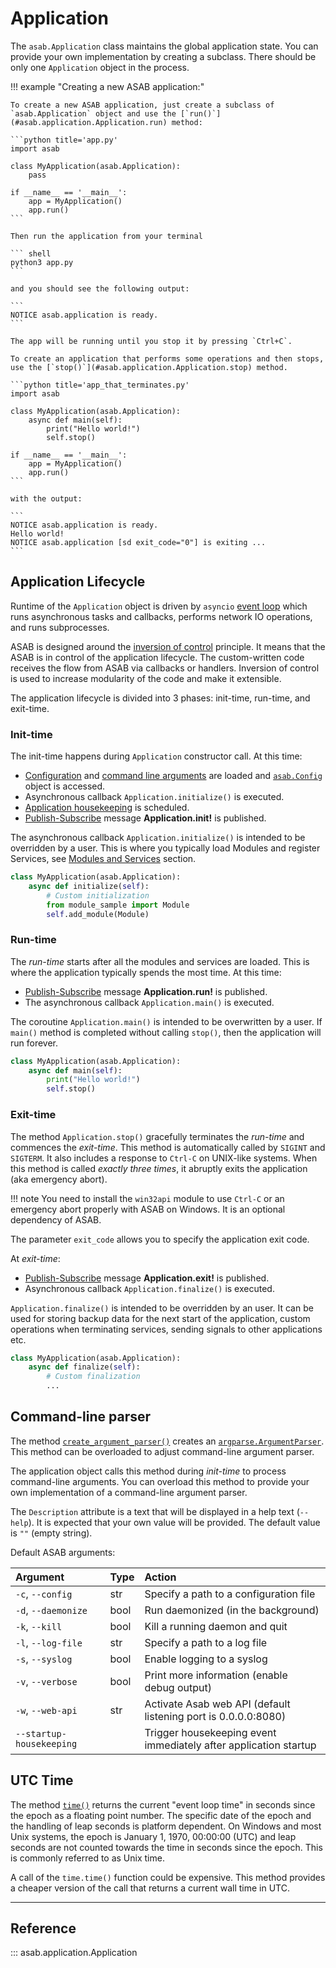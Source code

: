 # Application

The `asab.Application` class maintains the global application state. You can provide your own implementation by
creating a subclass. There should be only one `Application` object in the process.

!!! example "Creating a new ASAB application:"

	To create a new ASAB application, just create a subclass of `asab.Application` object and use the [`run()`](#asab.application.Application.run) method:

	```python title='app.py'
	import asab

	class MyApplication(asab.Application):
		pass

	if __name__ == '__main__':
		app = MyApplication()
		app.run()
	```

	Then run the application from your terminal

	``` shell
	python3 app.py
	```

	and you should see the following output:

	```
	NOTICE asab.application is ready.
	```

	The app will be running until you stop it by pressing `Ctrl+C`.
	
	To create an application that performs some operations and then stops, use the [`stop()`](#asab.application.Application.stop) method.

	```python title='app_that_terminates.py'
	import asab

	class MyApplication(asab.Application):
		async def main(self):
			print("Hello world!")
			self.stop()

	if __name__ == '__main__':
		app = MyApplication()
		app.run()
	```

	with the output:

	```
	NOTICE asab.application is ready.
	Hello world!
	NOTICE asab.application [sd exit_code="0"] is exiting ...
	```


## Application Lifecycle

Runtime of the `Application` object is driven by `asyncio` [event loop](https://docs.python.org/3/library/asyncio-eventloop.html) which runs asynchronous tasks and callbacks, performs network IO operations, and runs subprocesses.

ASAB is designed around the [inversion of
control](https://en.wikipedia.org/wiki/Inversion_of_control) principle.
It means that the ASAB is in control of the application lifecycle. The
custom-written code receives the flow from ASAB via callbacks or
handlers. Inversion of control is used to increase modularity of the
code and make it extensible.

The application lifecycle is divided into 3 phases: init-time, run-time,
and exit-time.

### Init-time

The init-time happens during `Application` constructor call.
At this time:

- [Configuration](/reference/config/reference) and [command line arguments](#command-line-parser) are loaded and [`asab.Config`](/reference/config/reference/#asab.Config) object is accessed.
- Asynchronous callback `Application.initialize()` is executed.
- [Application housekeeping](/reference/pubsub/reference/#housekeeping) is scheduled.
- [Publish-Subscribe](/reference/pubsub/reference/#well-known-messages) message **Application.init!** is published.


The asynchronous callback `Application.initialize()` is intended to be overridden by a user.
This is where you typically load Modules and register Services, see [Modules and Services](/reference/modules_services/reference) section.

``` python
class MyApplication(asab.Application):
	async def initialize(self):
		# Custom initialization
		from module_sample import Module
		self.add_module(Module)
```

### Run-time

The *run-time* starts after all the modules and services are loaded. This is where the application typically spends the most time.
At this time:

- [Publish-Subscribe](/reference/pubsub/reference/#well-known-messages) message **Application.run!** is published.
- The asynchronous callback `Application.main()` is executed.

The coroutine `Application.main()` is intended to be overwritten by a user.
If `main()` method is completed without calling `stop()`, then the application will run forever.

``` python
class MyApplication(asab.Application):
	async def main(self):
		print("Hello world!")
		self.stop()
```

### Exit-time

The method `Application.stop()` gracefully terminates the *run-time* and commences the *exit-time*.
This method is automatically called by `SIGINT` and `SIGTERM`.
It also includes a response to `Ctrl-C` on UNIX-like systems.
When this method is called *exactly three times*, it abruptly exits the application (aka emergency abort).

!!! note
	You need to install the `win32api` module to use `Ctrl-C` or an emergency abort properly with ASAB on Windows.
	It is an optional dependency of ASAB.

The parameter `exit_code` allows you to specify the application exit code.

At *exit-time*:

- [Publish-Subscribe](/reference/pubsub/reference/#well-known-messages) message **Application.exit!** is published.
- Asynchronous callback `Application.finalize()` is executed.

`Application.finalize()` is intended to be overridden by an user.
It can be used for storing backup data for the next start of the application, custom operations when terminating services, sending signals to other applications etc.

``` python
class MyApplication(asab.Application):
	async def finalize(self):
		# Custom finalization
		...
```


## Command-line parser

The method [`create_argument_parser()`](#asab.application.Application.create_argument_parser) creates an [`argparse.ArgumentParser`](https://docs.python.org/3/library/argparse.html). This method can be overloaded to adjust command-line argument parser.

The application object calls this method during *init-time* to process command-line arguments.
You can overload this method to provide your own implementation of a command-line argument parser.

The `Description` attribute is a text that will be displayed in a help text (`--help`).
It is expected that your own value will be provided. The default value is `""` (empty string).

Default ASAB arguments:

| Argument | Type | Action |
| :----- | :----- | :----- |
| `-c`, `--config` | str | Specify a path to a configuration file |
| `-d`, `--daemonize` | bool | Run daemonized (in the background) |
| `-k`, `--kill` | bool | Kill a running daemon and quit |
| `-l`, `--log-file` | str | Specify a path to a log file |
| `-s`, `--syslog`| bool | Enable logging to a syslog |
| `-v`, `--verbose` | bool | Print more information (enable debug output) |
| `-w`, `--web-api` | str | Activate Asab web API (default listening port is 0.0.0.0:8080) |
| `--startup-housekeeping` | | Trigger housekeeping event immediately after application startup |

## UTC Time

The method [`time()`](#asab.application.Application.time) returns the current "event loop time"
in seconds since the epoch as a floating point number.
The specific date of the epoch and the handling of leap seconds is platform dependent.
On Windows and most Unix systems, the epoch is January 1, 1970, 00:00:00 (UTC)
and leap seconds are not counted towards the time in seconds since the epoch.
This is commonly referred to as Unix time.

A call of the `time.time()` function could be expensive.
This method provides a cheaper version of the call that returns a current wall time in UTC.

---
## Reference

::: asab.application.Application